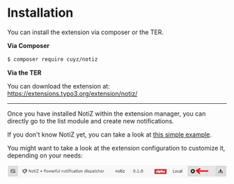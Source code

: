 # Installation

You can install the extension via composer or the TER.

**Via Composer**

``` bash
$ composer require cuyz/notiz
```

**Via the TER**

You can download the extension at: https://extensions.typo3.org/extension/notiz/

---

Once you have installed NotiZ within the extension manager, you can directly go
to the list module and create new notifications.

If you don't know NotiZ yet, you can take a look at 
[this simple example](../Example/README.md).

You might want to take a look at the extension configuration to customize it, 
depending on your needs:

![Extension configuration][extension-configuration]

[extension-configuration]: /Documentation/Images/extension-configuration.png
